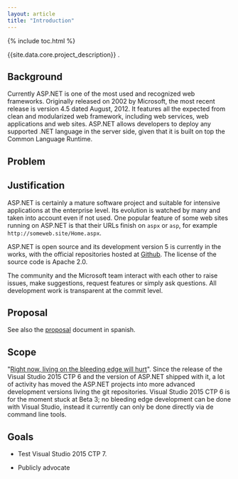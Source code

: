 ```yaml
---
layout: article
title: "Introduction"
---
```


{% include toc.html %}

{{site.data.core.project_description}}   .

## Background

Currently ASP.NET is one of the most used and recognized web frameworks.
Originally released on 2002 by Microsoft, the most recent release is version
4.5 dated August, 2012. It features all the expected from clean and modularized
web framework, including web services, web applications and web sites. ASP.NET
allows developers to deploy any supported .NET language in the server side,
given that it is built on top the Common Language Runtime.

## Problem



## Justification

ASP.NET is certainly a mature software project and suitable for intensive
applications at the enterprise level. Its evolution is watched by many and
taken into account even if not used. One popular feature of some web sites
running on ASP.NET is that their URLs finish on `aspx` or `asp`, for example
`http://someweb.site/Home.aspx`.

ASP.NET is open source and its development version 5 is currently in the works,
with the official repositories hosted at [Github](https://github.com/aspnet/).
The license of the source code is Apache 2.0.

The community and the Microsoft team interact with each other to raise issues,
make suggestions, request features or simply ask questions. All development
work is transparent at the commit level.

## Proposal

See also the [proposal](/proposal) document in spanish.

## Scope

"[Right now, living on the bleeding edge will
hurt](http://davidfowl.com/diagnosing-dependency-issues-with-asp-net-5/#incompatibilities)".
Since the release of the Visual Studio 2015 CTP 6 and the version of ASP.NET
shipped with it, a lot of activity has moved the ASP.NET projects into more
advanced development versions living the git repositories. Visual Studio 2015
CTP 6 is for the moment stuck at Beta 3; no bleeding edge development can be
done with Visual Studio, instead it currently can only be done directly via de
command line tools.

## Goals

* Test Visual Studio 2015 CTP 7.

* Publicly advocate

<!--
Introducción del Proyecto debe contener
Problemática 
-->
